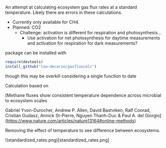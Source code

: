 An attempt at calculating ecosystem gas flux rates at a standard temperature.
Likely there are errors in these calculations.

- Currently only available for CH4.
- Planned: CO2
  - Challenge: activation is different for respiration and photosynthesis...
      - Use activation for net photosynthesis for daytime measurements and activation for respiration for dark measurements?

package can be installed with 

```r
require(devtools)
install_github("low-decarie/gasfluxcalc")
```

though this may be overkill considering a single function to date

Calculation based on 

[Methane fluxes show consistent temperature dependence across microbial to ecosystem scales

Gabriel Yvon-Durocher, Andrew P. Allen, David Bastviken, Ralf Conrad, Cristian Gudasz, Annick St-Pierre, Nguyen Thanh-Duc & Paul A. del Giorgio](https://www.nature.com/articles/nature13164#online-methods)


Removing the effect of temperature to see difference between ecosystems.

!(standardized_rates.png)[standardized_rates.png]
